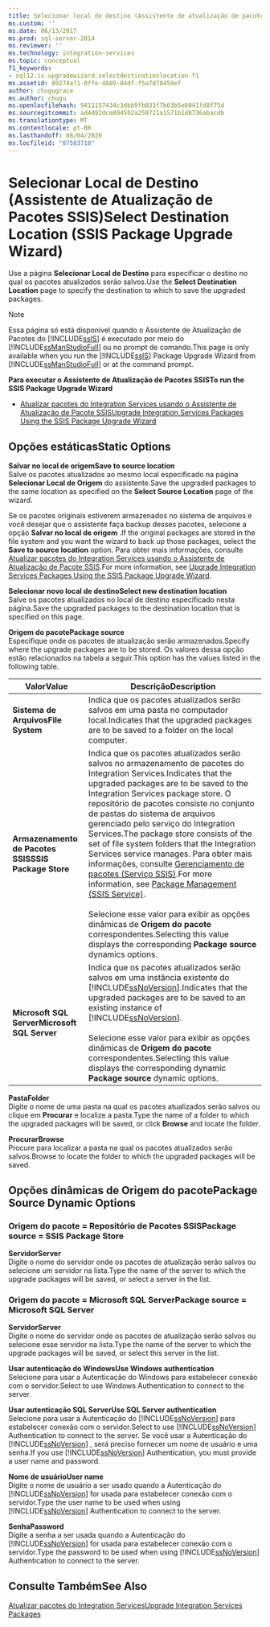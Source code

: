 ```yaml
---
title: Selecionar local de destino (Assistente de atualização de pacotes SSIS) | Microsoft Docs
ms.custom: ''
ms.date: 06/13/2017
ms.prod: sql-server-2014
ms.reviewer: ''
ms.technology: integration-services
ms.topic: conceptual
f1_keywords:
- sql12.is.upgradewizard.selectdestinationlocation.f1
ms.assetid: 89274a71-0ffe-4889-84df-f5a7d78459ef
author: chugugrace
ms.author: chugu
ms.openlocfilehash: 9411157434c3dbb9fb033f7b63b5e6041fd8f75d
ms.sourcegitcommit: ad4d92dce894592a259721a1571b1d8736abacdb
ms.translationtype: MT
ms.contentlocale: pt-BR
ms.lasthandoff: 08/04/2020
ms.locfileid: "87583718"
---
```

# <a name="select-destination-location-ssis-package-upgrade-wizard"></a><span data-ttu-id="9abd5-102">Selecionar Local de Destino (Assistente de Atualização de Pacotes SSIS)</span><span class="sxs-lookup"><span data-stu-id="9abd5-102">Select Destination Location (SSIS Package Upgrade Wizard)</span></span>
  <span data-ttu-id="9abd5-103">Use a página **Selecionar Local de Destino** para especificar o destino no qual os pacotes atualizados serão salvos.</span><span class="sxs-lookup"><span data-stu-id="9abd5-103">Use the **Select Destination Location** page to specify the destination to which to save the upgraded packages.</span></span>  
  
> [!NOTE]  
>  <span data-ttu-id="9abd5-104">Essa página só está disponível quando o Assistente de Atualização de Pacotes do [!INCLUDE[ssIS](../includes/ssis-md.md)] é executado por meio do [!INCLUDE[ssManStudioFull](../includes/ssmanstudiofull-md.md)] ou no prompt de comando.</span><span class="sxs-lookup"><span data-stu-id="9abd5-104">This page is only available when you run the [!INCLUDE[ssIS](../includes/ssis-md.md)] Package Upgrade Wizard from [!INCLUDE[ssManStudioFull](../includes/ssmanstudiofull-md.md)] or at the command prompt.</span></span>  
  
 <span data-ttu-id="9abd5-105">**Para executar o Assistente de Atualização de Pacotes SSIS**</span><span class="sxs-lookup"><span data-stu-id="9abd5-105">**To run the SSIS Package Upgrade Wizard**</span></span>  
  
-   [<span data-ttu-id="9abd5-106">Atualizar pacotes do Integration Services usando o Assistente de Atualização de Pacote SSIS</span><span class="sxs-lookup"><span data-stu-id="9abd5-106">Upgrade Integration Services Packages Using the SSIS Package Upgrade Wizard</span></span>](install-windows/upgrade-integration-services-packages-using-the-ssis-package-upgrade-wizard.md)  
  
## <a name="static-options"></a><span data-ttu-id="9abd5-107">Opções estáticas</span><span class="sxs-lookup"><span data-stu-id="9abd5-107">Static Options</span></span>  
 <span data-ttu-id="9abd5-108">**Salvar no local de origem**</span><span class="sxs-lookup"><span data-stu-id="9abd5-108">**Save to source location**</span></span>  
 <span data-ttu-id="9abd5-109">Salve os pacotes atualizados ao mesmo local especificado na página **Selecionar Local de Origem** do assistente.</span><span class="sxs-lookup"><span data-stu-id="9abd5-109">Save the upgraded packages to the same location as specified on the **Select Source Location** page of the wizard.</span></span>  
  
 <span data-ttu-id="9abd5-110">Se os pacotes originais estiverem armazenados no sistema de arquivos e você desejar que o assistente faça backup desses pacotes, selecione a opção **Salvar no local de origem** .</span><span class="sxs-lookup"><span data-stu-id="9abd5-110">If the original packages are stored in the file system and you want the wizard to back up those packages, select the **Save to source location** option.</span></span> <span data-ttu-id="9abd5-111">Para obter mais informações, consulte [Atualizar pacotes do Integration Services usando o Assistente de Atualização de Pacote SSIS](install-windows/upgrade-integration-services-packages-using-the-ssis-package-upgrade-wizard.md).</span><span class="sxs-lookup"><span data-stu-id="9abd5-111">For more information, see [Upgrade Integration Services Packages Using the SSIS Package Upgrade Wizard](install-windows/upgrade-integration-services-packages-using-the-ssis-package-upgrade-wizard.md).</span></span>  
  
 <span data-ttu-id="9abd5-112">**Selecionar novo local de destino**</span><span class="sxs-lookup"><span data-stu-id="9abd5-112">**Select new destination location**</span></span>  
 <span data-ttu-id="9abd5-113">Salve os pacotes atualizados no local de destino especificado nesta página.</span><span class="sxs-lookup"><span data-stu-id="9abd5-113">Save the upgraded packages to the destination location that is specified on this page.</span></span>  
  
 <span data-ttu-id="9abd5-114">**Origem do pacote**</span><span class="sxs-lookup"><span data-stu-id="9abd5-114">**Package source**</span></span>  
 <span data-ttu-id="9abd5-115">Especifique onde os pacotes de atualização serão armazenados.</span><span class="sxs-lookup"><span data-stu-id="9abd5-115">Specify where the upgrade packages are to be stored.</span></span> <span data-ttu-id="9abd5-116">Os valores dessa opção estão relacionados na tabela a seguir.</span><span class="sxs-lookup"><span data-stu-id="9abd5-116">This option has the values listed in the following table.</span></span>  
  
|<span data-ttu-id="9abd5-117">Valor</span><span class="sxs-lookup"><span data-stu-id="9abd5-117">Value</span></span>|<span data-ttu-id="9abd5-118">Descrição</span><span class="sxs-lookup"><span data-stu-id="9abd5-118">Description</span></span>|  
|-----------|-----------------|  
|<span data-ttu-id="9abd5-119">**Sistema de Arquivos**</span><span class="sxs-lookup"><span data-stu-id="9abd5-119">**File System**</span></span>|<span data-ttu-id="9abd5-120">Indica que os pacotes atualizados serão salvos em uma pasta no computador local.</span><span class="sxs-lookup"><span data-stu-id="9abd5-120">Indicates that the upgraded packages are to be saved to a folder on the local computer.</span></span>|  
|<span data-ttu-id="9abd5-121">**Armazenamento de Pacotes SSIS**</span><span class="sxs-lookup"><span data-stu-id="9abd5-121">**SSIS Package Store**</span></span>|<span data-ttu-id="9abd5-122">Indica que os pacotes atualizados serão salvos no armazenamento de pacotes do Integration Services.</span><span class="sxs-lookup"><span data-stu-id="9abd5-122">Indicates that the upgraded packages are to be saved to the Integration Services package store.</span></span> <span data-ttu-id="9abd5-123">O repositório de pacotes consiste no conjunto de pastas do sistema de arquivos gerenciado pelo serviço do Integration Services.</span><span class="sxs-lookup"><span data-stu-id="9abd5-123">The package store consists of the set of file system folders that the Integration Services service manages.</span></span> <span data-ttu-id="9abd5-124">Para obter mais informações, consulte [Gerenciamento de pacotes &#40;Serviço SSIS&#41;](service/package-management-ssis-service.md).</span><span class="sxs-lookup"><span data-stu-id="9abd5-124">For more information, see [Package Management &#40;SSIS Service&#41;](service/package-management-ssis-service.md).</span></span><br /><br /> <span data-ttu-id="9abd5-125">Selecione esse valor para exibir as opções dinâmicas de **Origem do pacote** correspondentes.</span><span class="sxs-lookup"><span data-stu-id="9abd5-125">Selecting this value displays the corresponding **Package source** dynamics options.</span></span>|  
|<span data-ttu-id="9abd5-126">**Microsoft SQL Server**</span><span class="sxs-lookup"><span data-stu-id="9abd5-126">**Microsoft SQL Server**</span></span>|<span data-ttu-id="9abd5-127">Indica que os pacotes atualizados serão salvos em uma instância existente do [!INCLUDE[ssNoVersion](../includes/ssnoversion-md.md)].</span><span class="sxs-lookup"><span data-stu-id="9abd5-127">Indicates that the upgraded packages are to be saved to an existing instance of [!INCLUDE[ssNoVersion](../includes/ssnoversion-md.md)].</span></span><br /><br /> <span data-ttu-id="9abd5-128">Selecione esse valor para exibir as opções dinâmicas de **Origem do pacote** correspondentes.</span><span class="sxs-lookup"><span data-stu-id="9abd5-128">Selecting this value displays the corresponding dynamic **Package source** dynamic options.</span></span>|  
  
 <span data-ttu-id="9abd5-129">**Pasta**</span><span class="sxs-lookup"><span data-stu-id="9abd5-129">**Folder**</span></span>  
 <span data-ttu-id="9abd5-130">Digite o nome de uma pasta na qual os pacotes atualizados serão salvos ou clique em **Procurar** e localize a pasta.</span><span class="sxs-lookup"><span data-stu-id="9abd5-130">Type the name of a folder to which the upgraded packages will be saved, or click **Browse** and locate the folder.</span></span>  
  
 <span data-ttu-id="9abd5-131">**Procurar**</span><span class="sxs-lookup"><span data-stu-id="9abd5-131">**Browse**</span></span>  
 <span data-ttu-id="9abd5-132">Procure para localizar a pasta na qual os pacotes atualizados serão salvos.</span><span class="sxs-lookup"><span data-stu-id="9abd5-132">Browse to locate the folder to which the upgraded packages will be saved.</span></span>  
  
## <a name="package-source-dynamic-options"></a><span data-ttu-id="9abd5-133">Opções dinâmicas de Origem do pacote</span><span class="sxs-lookup"><span data-stu-id="9abd5-133">Package Source Dynamic Options</span></span>  
  
### <a name="package-source--ssis-package-store"></a><span data-ttu-id="9abd5-134">Origem do pacote = Repositório de Pacotes SSIS</span><span class="sxs-lookup"><span data-stu-id="9abd5-134">Package source = SSIS Package Store</span></span>  
 <span data-ttu-id="9abd5-135">**Servidor**</span><span class="sxs-lookup"><span data-stu-id="9abd5-135">**Server**</span></span>  
 <span data-ttu-id="9abd5-136">Digite o nome do servidor onde os pacotes de atualização serão salvos ou selecione um servidor na lista.</span><span class="sxs-lookup"><span data-stu-id="9abd5-136">Type the name of the server to which the upgrade packages will be saved, or select a server in the list.</span></span>  
  
### <a name="package-source--microsoft-sql-server"></a><span data-ttu-id="9abd5-137">Origem do pacote = Microsoft SQL Server</span><span class="sxs-lookup"><span data-stu-id="9abd5-137">Package source = Microsoft SQL Server</span></span>  
 <span data-ttu-id="9abd5-138">**Servidor**</span><span class="sxs-lookup"><span data-stu-id="9abd5-138">**Server**</span></span>  
 <span data-ttu-id="9abd5-139">Digite o nome do servidor onde os pacotes de atualização serão salvos ou selecione esse servidor na lista.</span><span class="sxs-lookup"><span data-stu-id="9abd5-139">Type the name of the server to which the upgrade packages will be saved, or select this server in the list.</span></span>  
  
 <span data-ttu-id="9abd5-140">**Usar autenticação do Windows**</span><span class="sxs-lookup"><span data-stu-id="9abd5-140">**Use Windows authentication**</span></span>  
 <span data-ttu-id="9abd5-141">Selecione para usar a Autenticação do Windows para estabelecer conexão com o servidor.</span><span class="sxs-lookup"><span data-stu-id="9abd5-141">Select to use Windows Authentication to connect to the server.</span></span>  
  
 <span data-ttu-id="9abd5-142">**Usar autenticação SQL Server**</span><span class="sxs-lookup"><span data-stu-id="9abd5-142">**Use SQL Server authentication**</span></span>  
 <span data-ttu-id="9abd5-143">Selecione para usar a Autenticação do [!INCLUDE[ssNoVersion](../includes/ssnoversion-md.md)] para estabelecer conexão com o servidor.</span><span class="sxs-lookup"><span data-stu-id="9abd5-143">Select to use [!INCLUDE[ssNoVersion](../includes/ssnoversion-md.md)] Authentication to connect to the server.</span></span> <span data-ttu-id="9abd5-144">Se você usar a Autenticação do [!INCLUDE[ssNoVersion](../includes/ssnoversion-md.md)] , será preciso fornecer um nome de usuário e uma senha.</span><span class="sxs-lookup"><span data-stu-id="9abd5-144">If you use [!INCLUDE[ssNoVersion](../includes/ssnoversion-md.md)] Authentication, you must provide a user name and password.</span></span>  
  
 <span data-ttu-id="9abd5-145">**Nome de usuário**</span><span class="sxs-lookup"><span data-stu-id="9abd5-145">**User name**</span></span>  
 <span data-ttu-id="9abd5-146">Digite o nome de usuário a ser usado quando a Autenticação do [!INCLUDE[ssNoVersion](../includes/ssnoversion-md.md)] for usada para estabelecer conexão com o servidor.</span><span class="sxs-lookup"><span data-stu-id="9abd5-146">Type the user name to be used when using [!INCLUDE[ssNoVersion](../includes/ssnoversion-md.md)] Authentication to connect to the server.</span></span>  
  
 <span data-ttu-id="9abd5-147">**Senha**</span><span class="sxs-lookup"><span data-stu-id="9abd5-147">**Password**</span></span>  
 <span data-ttu-id="9abd5-148">Digite a senha a ser usada quando a Autenticação do [!INCLUDE[ssNoVersion](../includes/ssnoversion-md.md)] for usada para estabelecer conexão com o servidor.</span><span class="sxs-lookup"><span data-stu-id="9abd5-148">Type the password to be used when using [!INCLUDE[ssNoVersion](../includes/ssnoversion-md.md)] Authentication to connect to the server.</span></span>  
  
## <a name="see-also"></a><span data-ttu-id="9abd5-149">Consulte Também</span><span class="sxs-lookup"><span data-stu-id="9abd5-149">See Also</span></span>  
 [<span data-ttu-id="9abd5-150">Atualizar pacotes do Integration Services</span><span class="sxs-lookup"><span data-stu-id="9abd5-150">Upgrade Integration Services Packages</span></span>](install-windows/upgrade-integration-services-packages.md)  
  
  
